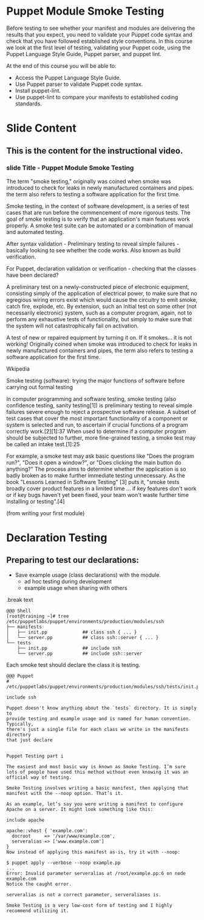 # Puppet Module Smoke Testing

Before testing to see whether your manifest and modules are delivering the results that you expect, you need to validate your Puppet code syntax and check that you have followed established style conventions.  In this course we look at the first level of testing, validating your Puppet code, using the Puppet Language Style Guide, Puppet parser, and puppet lint.

At the end of this course you will be able to:

* Access the Puppet Language Style Guide. 
* Use Puppet parser to validate Puppet code syntax.
* Install puppet-lint.
* Use puppet-lint to compare your manifests to established coding standards. 

# Slide Content

## This is the content for the instructional video.



### slide Title - Puppet Module Smoke Testing

The term "smoke testing," originally was coined when smoke was introduced to check for leaks in newly manufactured containers and pipes. the term also refers to testing a software application for the first time.



Smoke testing, in the context of software development, is a series of test cases that are run before the commencement of more rigorous tests. The goal of smoke testing is to verify that an application's main features work properly. A smoke test suite can be automated or a combination of manual and automated testing.

After syntax validation - Preliminary testing to reveal simple failures - basically looking to see whether the code works. Also known as build verification.

For Puppet, declaration validation or verification - checking that the classes have been declared? 




A preliminary test on a newly-constructed piece of electronic equipment, consisting simply of the application of electrical power, to make sure that no egregious wiring errors exist which would cause the circuitry to emit smoke, catch fire, explode, etc.
By extension, such an initial test on some other (not necessarily electronic) system, such as a computer program, again, not to perform any exhaustive tests of functionality, but simply to make sure that the system will not catastrophically fail on activation.

A test of new or repaired equipment by turning it on. If it smokes... it is not working! Originally coined when smoke was introduced to check for leaks in newly manufactured containers and pipes, the term also refers to testing a software application for the first time.

Wkipedia

Smoke testing (software): trying the major functions of software before carrying out formal testing

In computer programming and software testing, smoke testing (also confidence testing, sanity testing[1]) is preliminary testing to reveal simple failures severe enough to reject a prospective software release. A subset of test cases that cover the most important functionality of a component or system is selected and run, to ascertain if crucial functions of a program correctly work.[2][1]:37 When used to determine if a computer program should be subjected to further, more fine-grained testing, a smoke test may be called an intake test.[1]:25

For example, a smoke test may ask basic questions like "Does the program run?", "Does it open a window?", or "Does clicking the main button do anything?" The process aims to determine whether the application is so badly broken as to make further immediate testing unnecessary. As the book "Lessons Learned in Software Testing" [3] puts it, "smoke tests broadly cover product features in a limited time ... if key features don't work or if key bugs haven't yet been fixed, your team won't waste further time installing or testing".[4]


(from writing your first module)

# Declaration Testing
## Preparing to test our declarations:

* Save example usage (class declarations) with the module.
    * ad hoc testing during development
    * example usage when sharing with others

.break text

    @@@ Shell
    [root@training ~]# tree /etc/puppetlabs/puppet/environments/production/modules/ssh
    ├── manifests
    │   ├── init.pp             ## class ssh { ... }
    │   └── server.pp           ## class ssh::server { ... }
    └── tests
        ├── init.pp             ## include ssh
        └── server.pp           ## include ssh::server

Each smoke test should declare the class it is testing.

    @@@ Puppet
    # /etc/puppetlabs/puppet/environments/production/modules/ssh/tests/init.pp

    include ssh

~~~SECTION:notes~~~
Puppet doesn't know anything about the `tests` directory. It is simply to
provide testing and example usage and is named for human convention. Typically,
there's just a single file for each class we write in the manifests directory
that just declare


Puppet Testing part i

The easiest and most basic way is known as Smoke Testing. I’m sure lots of people have used this method without even knowing it was an official way of testing.

Smoke Testing involves writing a basic manifest, then applying that manifest with the --noop option. That’s it.

As an example, let’s say you were writing a manifest to configure Apache on a server. It might look something like this:

include apache

apache::vhost { 'example.com':
  docroot     => '/var/www/example.com',
  serveralias => ['www.example.com']
}
Now instead of applying this manifest as-is, try it with --noop:

$ puppet apply --verbose --noop example.pp
...
Error: Invalid parameter serveralias at /root/example.pp:6 on node example.com
Notice the caught error.

serveralias is not a correct parameter, serveraliases is.

Smoke Testing is a very low-cost form of testing and I highly recommend utilizing it.